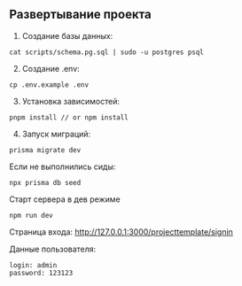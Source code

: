 ## Развертывание проекта

1. Создание базы данных:
```
cat scripts/schema.pg.sql | sudo -u postgres psql
```
2. Создание .env:
```
cp .env.example .env
```
3. Установка зависимостей:
```
pnpm install // or npm install
```
4. Запуск миграций:
```
prisma migrate dev
```
Если не выполнились сиды:
```
npx prisma db seed
```
Старт сервера в дев режиме
```
npm run dev
```
Страница входа: http://127.0.0.1:3000/projecttemplate/signin

Данные пользователя:
```
login: admin
password: 123123
```
